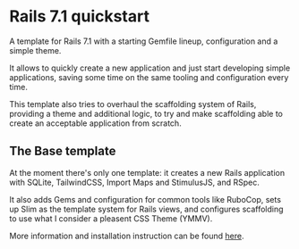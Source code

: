 # Rails 7.1 quickstart

A template for Rails 7.1 with a starting Gemfile lineup, configuration and a
simple theme.

It allows to quickly create a new application and just start developing simple
applications, saving some time on the same tooling and configuration every time.

This template also tries to overhaul the scaffolding system of Rails, providing
a theme and additional logic, to try and make scaffolding able to create an
acceptable application from scratch.

## The Base template

At the moment there's only one template: it creates a new Rails application with
SQLite, TailwindCSS, Import Maps and StimulusJS, and RSpec.

It also adds Gems and configuration for common tools like RuboCop, sets up Slim
as the template system for Rails views, and configures scaffolding to use what I
consider a pleasent CSS Theme (YMMV).

More information and installation instruction can be found [here](templates/base/).
